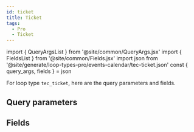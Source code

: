 ```yaml
---
id: ticket
title: Ticket
tags:
  - Pro
  - Ticket
---
```

import { QueryArgsList } from '@site/common/QueryArgs.jsx'
import { FieldsList } from '@site/common/Fields.jsx'
import json from '@site/generate/loop-types-pro/events-calendar/tec-ticket.json'
const { query_args, fields } = json

For loop type `tec_ticket`, here are the query parameters and fields.

## Query parameters

<QueryArgsList args={query_args} />

## Fields

<FieldsList fields={fields} />

